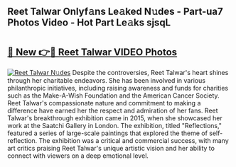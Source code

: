 ## Reet Talwar Onlyf𝚊ns Le𝚊ked N𝚞des - Part-ua7 Photos Video - Hot Part Le𝚊ks sjsqL

# <h2><a href="http://ab85646.deff.icu/?id=Reet+Talwar">🔗 New 👉🔴 Reet Talwar VIDEO Photos</a></h2>

[![Reet Talwar N𝚞des](https://i.imgur.com/rIISA9y.gif)](http://ab85646.deff.icu/?id=Reet+Talwar)
Despite the controversies, Reet Talwar's heart shines through her charitable endeavors. She has been involved in various philanthropic initiatives, including raising awareness and funds for charities such as the Make-A-Wish Foundation and the American Cancer Society. Reet Talwar's compassionate nature and commitment to making a difference have earned her the respect and admiration of her fans. Reet Talwar's breakthrough exhibition came in 2015, when she showcased her work at the Saatchi Gallery in London. The exhibition, titled "Reflections," featured a series of large-scale paintings that explored the theme of self-reflection. The exhibition was a critical and commercial success, with many art critics praising Reet Talwar's unique artistic vision and her ability to connect with viewers on a deep emotional level.
